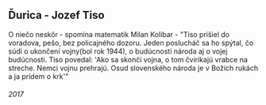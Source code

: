 ## Ďurica - Jozef Tiso

O niečo neskôr - spomína matematik Milan Kolibar - 
"Tiso prišiel do voradova, pešo, bez policajného dozoru.
 Jeden poslucháč sa ho spýtal, čo súdi o ukončení vojny(bol rok 1944), o budúcnosti národa aj o vojej budúcnosti.
 Tiso povedal: 
 'Ako sa skončí vojna, o tom čvirikajú vrabce na streche.
  Nemci vojnu prehrajú.
  Osud slovenského národa je v Božích rukách a ja prídem o krk'"


###### 2017